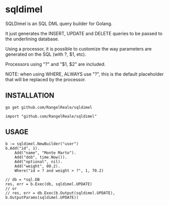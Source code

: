 sqldimel
========

SQLDimel is an SQL DML query builder for Golang.

It just generates the INSERT, UPDATE and DELETE queries to be passed to the underlining database.

Using a processor, it is possible to customize the way parameters are generated on the SQL (with ?, $1, etc).

Processors using "?" and "$1, $2" are included.

NOTE: when using WHERE, ALWAYS use "?", this is the default placeholder that will be replaced by the processor.

INSTALLATION
------------

	go get github.com/RangelReale/sqldimel

	import "github.com/RangelReale/sqldimel"


USAGE
-----

	b := sqldimel.NewBuilder("user")
	b.Add("id", 1).
		Add("name", "Monte Marto").
		Add("dob", time.Now()).
		Add("optional", nil).
		Add("weight", 80.2).
		Where("id = ? and weight > ?", 1, 70.2)

	// db = *sql.DB
	res, err = b.Exec(db, sqldimel.UPDATE)
	// or
	// res, err = db.Exec(b.Output(sqldimel.UPDATE), b.OutputParams(sqldimel.UPDATE))
